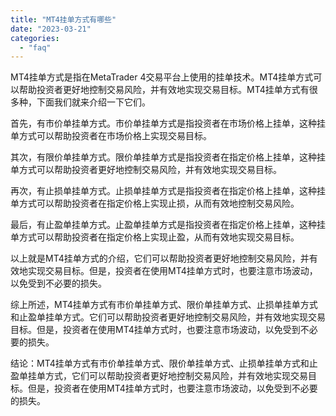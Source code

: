 ```yaml
---
title: "MT4挂单方式有哪些"
date: "2023-03-21"
categories: 
  - "faq"
---
```


MT4挂单方式是指在MetaTrader 4交易平台上使用的挂单技术。MT4挂单方式可以帮助投资者更好地控制交易风险，并有效地实现交易目标。MT4挂单方式有很多种，下面我们就来介绍一下它们。

首先，有市价单挂单方式。市价单挂单方式是指投资者在市场价格上挂单，这种挂单方式可以帮助投资者在市场价格上实现交易目标。

其次，有限价单挂单方式。限价单挂单方式是指投资者在指定价格上挂单，这种挂单方式可以帮助投资者更好地控制交易风险，并有效地实现交易目标。

再次，有止损单挂单方式。止损单挂单方式是指投资者在指定价格上挂单，这种挂单方式可以帮助投资者在指定价格上实现止损，从而有效地控制交易风险。

最后，有止盈单挂单方式。止盈单挂单方式是指投资者在指定价格上挂单，这种挂单方式可以帮助投资者在指定价格上实现止盈，从而有效地实现交易目标。

以上就是MT4挂单方式的介绍，它们可以帮助投资者更好地控制交易风险，并有效地实现交易目标。但是，投资者在使用MT4挂单方式时，也要注意市场波动，以免受到不必要的损失。

综上所述，MT4挂单方式有市价单挂单方式、限价单挂单方式、止损单挂单方式和止盈单挂单方式。它们可以帮助投资者更好地控制交易风险，并有效地实现交易目标。但是，投资者在使用MT4挂单方式时，也要注意市场波动，以免受到不必要的损失。

结论：MT4挂单方式有市价单挂单方式、限价单挂单方式、止损单挂单方式和止盈单挂单方式，它们可以帮助投资者更好地控制交易风险，并有效地实现交易目标。但是，投资者在使用MT4挂单方式时，也要注意市场波动，以免受到不必要的损失。

